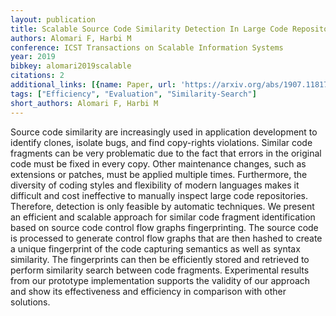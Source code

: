 ```yaml
---
layout: publication
title: Scalable Source Code Similarity Detection In Large Code Repositories
authors: Alomari F, Harbi M
conference: ICST Transactions on Scalable Information Systems
year: 2019
bibkey: alomari2019scalable
citations: 2
additional_links: [{name: Paper, url: 'https://arxiv.org/abs/1907.11817'}]
tags: ["Efficiency", "Evaluation", "Similarity-Search"]
short_authors: Alomari F, Harbi M
---
```

Source code similarity are increasingly used in application development to
identify clones, isolate bugs, and find copy-rights violations. Similar code
fragments can be very problematic due to the fact that errors in the original
code must be fixed in every copy. Other maintenance changes, such as extensions
or patches, must be applied multiple times. Furthermore, the diversity of
coding styles and flexibility of modern languages makes it difficult and cost
ineffective to manually inspect large code repositories. Therefore, detection
is only feasible by automatic techniques. We present an efficient and scalable
approach for similar code fragment identification based on source code control
flow graphs fingerprinting. The source code is processed to generate control
flow graphs that are then hashed to create a unique fingerprint of the code
capturing semantics as well as syntax similarity. The fingerprints can then be
efficiently stored and retrieved to perform similarity search between code
fragments. Experimental results from our prototype implementation supports the
validity of our approach and show its effectiveness and efficiency in
comparison with other solutions.